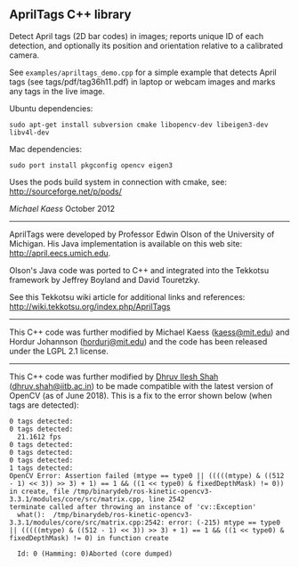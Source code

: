 ## AprilTags C++ library

Detect April tags (2D bar codes) in images; reports unique ID of each
detection, and optionally its position and orientation relative to a
calibrated camera.

See `examples/apriltags_demo.cpp` for a simple example that detects
April tags (see tags/pdf/tag36h11.pdf) in laptop or webcam images and
marks any tags in the live image.

Ubuntu dependencies:

`sudo apt-get install subversion cmake libopencv-dev libeigen3-dev libv4l-dev`

Mac dependencies:

`sudo port install pkgconfig opencv eigen3`

Uses the pods build system in connection with cmake, see:
http://sourceforge.net/p/pods/

_Michael Kaess_
October 2012

----------------------------

AprilTags were developed by Professor Edwin Olson of the University of
Michigan.  His Java implementation is available on this web site:
  http://april.eecs.umich.edu.

Olson's Java code was ported to C++ and integrated into the Tekkotsu
framework by Jeffrey Boyland and David Touretzky.

See this Tekkotsu wiki article for additional links and references:
  http://wiki.tekkotsu.org/index.php/AprilTags

----------------------------

This C++ code was further modified by
Michael Kaess (kaess@mit.edu) and Hordur Johannson (hordurj@mit.edu)
and the code has been released under the LGPL 2.1 license.

----------------------------

This C++ code was further modified by [Dhruv Ilesh Shah](https://home.iitb.ac.in/~dhruv.shah/) (dhruv.shah@iitb.ac.in) to be made compatible with the latest version of OpenCV (as of June 2018). This is a fix to the error shown below (when tags are detected):

```
0 tags detected:
0 tags detected:
  21.1612 fps
0 tags detected:
0 tags detected:
0 tags detected:
1 tags detected:
OpenCV Error: Assertion failed (mtype == type0 || (((((mtype) & ((512 - 1) << 3)) >> 3) + 1) == 1 && ((1 << type0) & fixedDepthMask) != 0)) in create, file /tmp/binarydeb/ros-kinetic-opencv3-3.3.1/modules/core/src/matrix.cpp, line 2542
terminate called after throwing an instance of 'cv::Exception'
  what():  /tmp/binarydeb/ros-kinetic-opencv3-3.3.1/modules/core/src/matrix.cpp:2542: error: (-215) mtype == type0 || (((((mtype) & ((512 - 1) << 3)) >> 3) + 1) == 1 && ((1 << type0) & fixedDepthMask) != 0) in function create

  Id: 0 (Hamming: 0)Aborted (core dumped)


```
